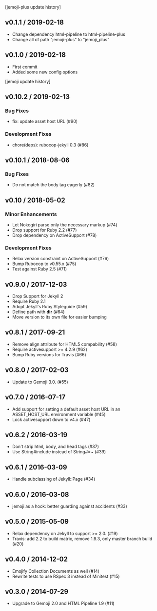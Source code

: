 
[jemoji-plus update history]

## v0.1.1 / 2019-02-18

  * Change dependency html-pipeline to html-pipeline-plus
  * Change all of path "jemoji-plus" to "jemoji_plus"

## v0.1.0 / 2019-02-18

  * First commit
  * Added some new config options

[jemoji update history]

## v0.10.2 / 2019-02-13

### Bug Fixes

  * fix: update asset host URL (#90)

### Development Fixes

  * chore(deps): rubocop-jekyll 0.3 (#86)

## v0.10.1 / 2018-08-06

### Bug Fixes

  * Do not match the body tag eagerly (#82)

## v0.10 / 2018-05-02

### Minor Enhancements

  * Let Nokogiri parse only the necessary markup (#74)
  * Drop support for Ruby 2.2 (#77)
  * Drop dependency on ActiveSupport (#78)

### Development Fixes

  * Relax version constraint on ActiveSupport (#76)
  * Bump Rubocop to v0.55.x (#75)
  * Test against Ruby 2.5 (#71)

## v0.9.0 / 2017-12-03

  * Drop Support for Jekyll 2
  * Require Ruby 2.1
  * Adopt Jekyll's Ruby Styleguide (#59)
  * Define path with __dir__ (#64)
  * Move version to its own file for easier bumping

## v0.8.1 / 2017-09-21

  * Remove align attribute for HTML5 compability (#58)
  * Require activesupport >= 4.2.9 (#62)
  * Bump Ruby versions for Travis (#66)

## v0.8.0 / 2017-02-03

  * Update to Gemoji 3.0. (#55)

## v0.7.0 / 2016-07-17

  * Add support for setting a default asset host URL in an ASSET_HOST_URL environment variable (#45)
  * Lock activesupport down to v4.x (#47)

## v0.6.2 / 2016-03-19

  * Don't strip html, body, and head tags (#37)
  * Use String#include instead of String#=~ (#39)

## v0.6.1 / 2016-03-09

  * Handle subclassing of Jekyll::Page (#34)

## v0.6.0 / 2016-03-08

  * jemoji as a hook: better guarding against accidents (#33)

## v0.5.0 / 2015-05-09

  * Relax dependency on Jekyll to support >= 2.0. (#19)
  * Travis: add 2.2 to build matrix, remove 1.9.3, only master branch build (#20)

## v0.4.0 / 2014-12-02

  * Emojify Collection Documents as well (#14)
  * Rewrite tests to use RSpec 3 instead of Minitest (#15)

## v0.3.0 / 2014-07-29

  * Upgrade to Gemoji 2.0 and HTML Pipeline 1.9 (#11)
